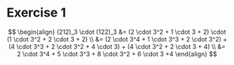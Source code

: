 # Exercise 1

$$
\begin{align}
(212)_3 \cdot (122)_3 &= (2 \cdot 3^2 + 1 \cdot 3 + 2) \cdot (1 \cdot 3^2 + 2 \cdot 3 + 2) \\
                      &= (2 \cdot 3^4 + 1 \cdot 3^3 + 2 \cdot 3^2) + (4 \cdot 3^3 + 2 \cdot 3^2 + 4 \cdot 3) + (4 \cdot 3^2 + 2 \cdot 3 + 4) \\
                      &= 2 \cdot 3^4 + 5 \cdot 3^3 + 8 \cdot 3^2 + 6 \cdot 3 +4
\end{align}
$$
